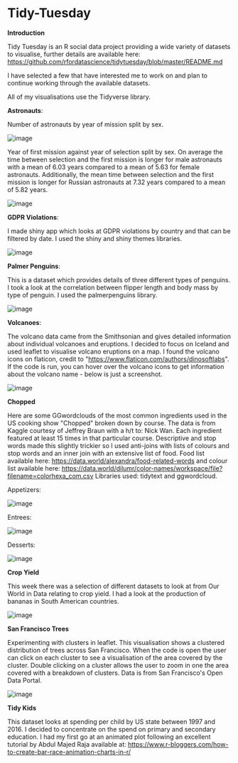 # Tidy-Tuesday

**Introduction**

Tidy Tuesday is an R social data project providing a wide variety of datasets to visualise, further details are available here: https://github.com/rfordatascience/tidytuesday/blob/master/README.md

I have selected a few that have interested me to work on and plan to continue working through the available datasets.

All of my visualisations use the Tidyverse library. 

**Astronauts**:

Number of astronauts by year of mission split by sex.

![image](https://user-images.githubusercontent.com/59340652/90976286-aefb0280-e533-11ea-8bb3-f54f7fbcdfc9.png)


Year of first mission against year of selection split by sex. On average the time between selection and the first mission is longer for male astronauts with a mean of 6.03 years compared to a mean of 5.63 for female astronauts. Additionally, the mean time between selection and the first mission is longer for Russian astronauts at 7.32 years compared to a mean of 5.82 years. 

![image](https://user-images.githubusercontent.com/59340652/90976299-c1753c00-e533-11ea-985b-0e0192ad0aee.png)


**GDPR Violations**:

I made shiny app which looks at GDPR violations by country and that can be filtered by date. I used the shiny and shiny themes libraries. 

![image](https://user-images.githubusercontent.com/59340652/90669902-46b5d380-e24a-11ea-84b0-0e07c889ea61.png)


**Palmer Penguins**:

This is a dataset which provides details of three different types of penguins. I took a look at the correlation between flipper length and body mass by type of penguin. I used the palmerpenguins library. 

![image](https://user-images.githubusercontent.com/59340652/90976744-69403900-e537-11ea-9c40-629ffa681351.png)

**Volcanoes**:

The volcano data came from the Smithsonian and gives detailed information about individual volcanoes and eruptions. I decided to focus on Iceland and used leaflet to visualise volcano eruptions on a map. I found the volcano icons on flaticon, credit to "https://www.flaticon.com/authors/dinosoftlabs". If the code is run, you can hover over the volcano icons to get information about the volcano name - below is just a screenshot.  

![image](https://user-images.githubusercontent.com/59340652/90668303-cc844f80-e247-11ea-9eb2-4492b143386c.png)

**Chopped**

Here are some GGwordclouds of the most common ingredients used in the US cooking show "Chopped" broken down by course. The data is from Kaggle courtesy of Jeffrey Braun with a h/t to: Nick Wan. Each ingredient featured at least 15 times in that particular course. Descriptive and stop words made this slightly trickier so I used anti-joins with lists of colours and stop words and an inner join with an extensive list of food. Food list available here: https://data.world/alexandra/food-related-words and colour list available here: https://data.world/dilumr/color-names/workspace/file?filename=colorhexa_com.csv Libraries used: tidytext and ggwordcloud.

Appetizers:

![image](https://user-images.githubusercontent.com/59340652/91607992-a6a82a80-e96c-11ea-94e6-96bf8638dc02.png)

Entrees:

![image](https://user-images.githubusercontent.com/59340652/91608074-c7708000-e96c-11ea-868f-f619d32a1af3.png)

Desserts:

![image](https://user-images.githubusercontent.com/59340652/91608092-ce978e00-e96c-11ea-9fe2-bf145317a1cc.png)

**Crop Yield**

This week there was a selection of different datasets to look at from Our World in Data relating to crop yield. I had a look at the production of bananas in South American countries. 

![image](https://user-images.githubusercontent.com/59340652/91878167-d01bcb80-ec76-11ea-87cd-f409bafd0279.png)

**San Francisco Trees**

Experimenting with clusters in leaflet. This visualisation shows a clustered distribution of trees across San Francisco. When the code is open the user can click on each cluster to see a visualisation of the area covered by the cluster. Double clicking on a cluster allows the user to zoom in one the area covered with a breakdown of clusters. Data is from San Francisco's Open Data Portal. 

![image](https://user-images.githubusercontent.com/59340652/92800909-0d860480-f3ad-11ea-88d3-5b227007444e.png)

**Tidy Kids**

This dataset looks at spending per child by US state between 1997 and 2016. I decided to concentrate on the spend on primary and secondary education. I had my first go at an animated plot following an excellent tutorial by Abdul Majed Raja available at: https://www.r-bloggers.com/how-to-create-bar-race-animation-charts-in-r/ 




